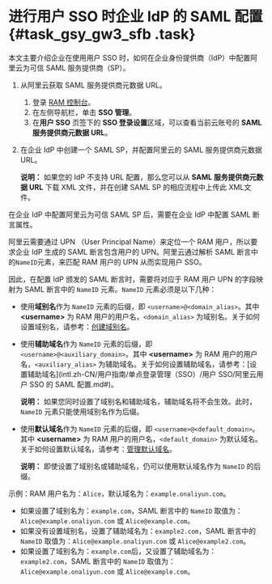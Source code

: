# 进行用户 SSO 时企业 IdP 的 SAML 配置 {#task_gsy_gw3_sfb .task}

本文主要介绍企业在使用用户 SSO 时，如何在企业身份提供商（IdP）中配置阿里云为可信 SAML 服务提供商（SP）。

1.  从阿里云获取 SAML 服务提供商元数据 URL。 
    1.  登录 [RAM 控制台](https://ram.console.aliyun.com/)。
    2.  在左侧导航栏，单击 **SSO 管理**。
    3.  在**用户 SSO** 页签下的 **SSO 登录设置**区域，可以查看当前云账号的 **SAML 服务提供商元数据 URL**。
2.  在企业 IdP 中创建一个 SAML SP，并配置阿里云的 SAML 服务提供商元数据 URL。 

    **说明：** 如果您的 IdP 不支持 URL 配置，那么您可以从 **SAML 服务提供商元数据 URL** 下载 XML 文件，并在创建 SAML SP 的相应流程中上传此 XML文件。


在企业 IdP 中配置阿里云为可信 SAML SP 后，需要在企业 IdP 中配置 SAML 断言属性。

阿里云需要通过 UPN （User Principal Name）来定位一个 RAM 用户，所以要求企业 IdP 生成的 SAML 断言包含用户的 UPN。阿里云通过解析 SAML 断言中的`NameID`元素，来匹配 RAM 用户的 UPN 从而实现用户 SSO。

因此，在配置 IdP 颁发的 SAML 断言时，需要将对应于 RAM 用户 UPN 的字段映射为 SAML 断言中的 `NameID` 元素。`NameID` 元素必须是以下几种：

-   使用**域别名**作为 `NameID` 元素的后缀，即 `<username>@<domain_alias>`。其中 **<username\>** 为 RAM 用户的用户名，`<domain_alias>` 为域别名。关于如何设置域别名，请参考：[创建域别名](intl.zh-CN/用户指南/安全设置/高级设置/创建域别名.md#)。
-   使用**辅助域名**作为 `NameID` 元素的后缀，即 `<username>@<auxiliary_domain>`。其中 **<username\>** 为 RAM 用户的用户名，`<auxiliary_alias>` 为辅助域名。关于如何设置辅助域名，请参考：[设置辅助域名](intl.zh-CN/用户指南/单点登录管理（SSO）/用户 SSO/阿里云用户 SSO 的 SAML 配置.md#)。

    **说明：** 如果您同时设置了域别名和辅助域名，辅助域名将不会生效。此时，`NameID` 元素只能使用域别名作为后缀。

-   使用**默认域名**作为 `NameID` 元素的后缀，即 `<username>@<default_domain>`。其中 **<username\>** 为 RAM 用户的用户名，`<default_domain>` 为默认域名。关于如何设置默认域名，请参考：[管理默认域名](intl.zh-CN/用户指南/安全设置/高级设置/管理默认域名.md#)。

    **说明：** 即使设置了域别名或辅助域名，仍可以使用默认域名作为 `NameID` 的后缀。


示例：RAM 用户名为：`Alice`，默认域名为：`example.onaliyun.com`。

-   如果设置了域别名为：`example.com`，SAML 断言中的 `NameID` 取值为：`Alice@example.onaliyun.com` 或 `Alice@example.com`。
-   如果没有设置域别名，设置了辅助域名为：`example2.com`，SAML 断言中的 `NameID` 取值为：`Alice@example.onaliyun.com` 或 `Alice@example2.com`。
-   如果设置了域别名为：`example.com`后，又设置了辅助域名为：`example2.com`，SAML 断言中的 `NameID` 取值为：`Alice@example.onaliyun.com` 或 `Alice@example.com`。

